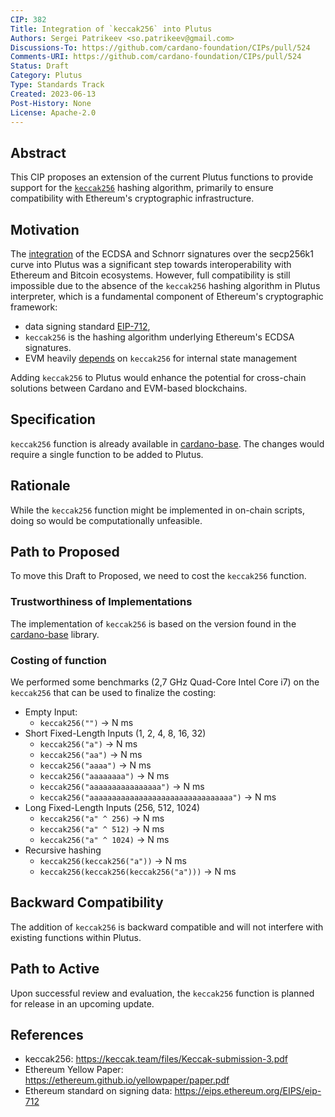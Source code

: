 ```yaml
---
CIP: 382
Title: Integration of `keccak256` into Plutus 
Authors: Sergei Patrikeev <so.patrikeev@gmail.com>
Discussions-To: https://github.com/cardano-foundation/CIPs/pull/524
Comments-URI: https://github.com/cardano-foundation/CIPs/pull/524
Status: Draft
Category: Plutus
Type: Standards Track
Created: 2023-06-13
Post-History: None 
License: Apache-2.0
---
```


## Abstract
This CIP proposes an extension of the current Plutus functions to provide support for the [`keccak256`](https://keccak.team/files/Keccak-submission-3.pdf) hashing algorithm,
primarily to ensure compatibility with Ethereum's cryptographic infrastructure.

## Motivation

The [integration](https://github.com/input-output-hk/cardano-base/pull/252) of the ECDSA and Schnorr signatures over the secp256k1 curve into Plutus was a significant 
step towards interoperability with Ethereum and Bitcoin ecosystems. However, full compatibility is still impossible 
due to the absence of the `keccak256` hashing algorithm in Plutus interpreter, 
which is a fundamental component of Ethereum's cryptographic framework:
- data signing standard [EIP-712](https://eips.ethereum.org/EIPS/eip-712), 
- `keccak256` is the hashing algorithm underlying Ethereum's ECDSA signatures. 
- EVM heavily [depends](https://ethereum.github.io/yellowpaper/paper.pdf) on `keccak256` for internal state management

Adding `keccak256` to Plutus would enhance the potential for cross-chain solutions between Cardano and EVM-based blockchains.

## Specification
`keccak256` function is already available in [cardano-base](https://github.com/input-output-hk/cardano-base/blob/master/cardano-crypto-class/src/Cardano/Crypto/Hash/Keccak256.hs).
The changes would require a single function to be added to Plutus.

## Rationale
While the `keccak256` function might be implemented in on-chain scripts, doing so would be computationally unfeasible. 

## Path to Proposed
To move this Draft to Proposed, we need to cost the `keccak256` function.

### Trustworthiness of Implementations
The implementation of `keccak256` is based on the version found in the [cardano-base](https://github.com/input-output-hk/cardano-base/blob/master/cardano-crypto-class/src/Cardano/Crypto/Hash/Keccak256.hs) library.

### Costing of function
We performed some benchmarks (2,7 GHz Quad-Core Intel Core i7) on the `keccak256` that can be used to finalize the costing:
* Empty Input:
  * `keccak256("")` -> N ms  
* Short Fixed-Length Inputs (1, 2, 4, 8, 16, 32)
  * `keccak256("a")` -> N ms
  * `keccak256("aa")` -> N ms
  * `keccak256("aaaa")` -> N ms
  * `keccak256("aaaaaaaa")` -> N ms
  * `keccak256("aaaaaaaaaaaaaaaa")` -> N ms
  * `keccak256("aaaaaaaaaaaaaaaaaaaaaaaaaaaaaaaa")` -> N ms
* Long Fixed-Length Inputs (256, 512, 1024) 
  * `keccak256("a" ^ 256)` -> N ms
  * `keccak256("a" ^ 512)` -> N ms
  * `keccak256("a" ^ 1024)` -> N ms
* Recursive hashing
  * `keccak256(keccak256("a"))` -> N ms
  * `keccak256(keccak256(keccak256("a")))` -> N ms

## Backward Compatibility
The addition of `keccak256` is backward compatible and will not interfere with existing functions within Plutus.

## Path to Active
Upon successful review and evaluation, the `keccak256` function is planned for release in an upcoming update.

## References
- keccak256: https://keccak.team/files/Keccak-submission-3.pdf
- Ethereum Yellow Paper: https://ethereum.github.io/yellowpaper/paper.pdf
- Ethereum standard on signing data: https://eips.ethereum.org/EIPS/eip-712